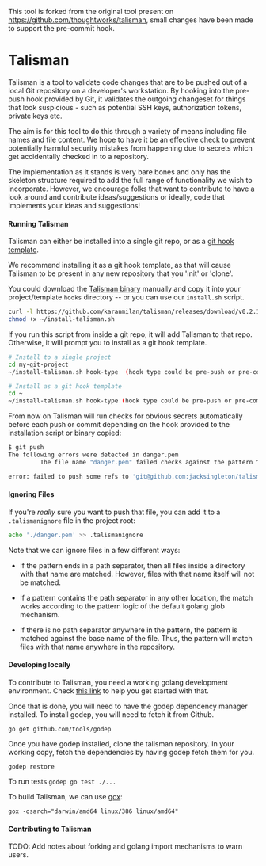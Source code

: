 This tool is forked from the original tool present on https://github.com/thoughtworks/talisman, small changes have been made to support the pre-commit hook.

# Talisman

Talisman is a tool to validate code changes that are to be pushed out
of a local Git repository on a developer's workstation. By hooking
into the pre-push hook provided by Git, it validates the outgoing
changeset for things that look suspicious - such as potential SSH
keys, authorization tokens, private keys etc.

The aim is for this tool to do this through a variety of means
including file names and file content. We hope to have it be an
effective check to prevent potentially harmful security mistakes from
happening due to secrets which get accidentally checked in to a
repository.

The implementation as it stands is very bare bones and only has the
skeleton structure required to add the full range of functionality we
wish to incorporate. However, we encourage folks that want to
contribute to have a look around and contribute ideas/suggestions or
ideally, code that implements your ideas and suggestions!

#### Running Talisman

Talisman can either be installed into a single git repo, or as a
[git hook template](https://git-scm.com/docs/git-init#_template_directory).

We recommend installing it as a git hook template, as that will cause
Talisman to be present in any new repository that you 'init' or
'clone'.

You could download the
[Talisman binary](https://github.com/karanmilan/talisman/releases)
manually and copy it into your project/template `hooks` directory --
or you can use our `install.sh` script.

```bash
curl -l https://github.com/karanmilan/talisman/releases/download/v0.2.1/install-talisman.sh > ~/install-talisman.sh
chmod +x ~/install-talisman.sh
```

If you run this script from inside a git repo, it will add Talisman to
that repo. Otherwise, it will prompt you to install as a git hook
template.

```bash
# Install to a single project
cd my-git-project
~/install-talisman.sh hook-type  (hook type could be pre-push or pre-commit)
```

```bash
# Install as a git hook template
cd ~
~/install-talisman.sh hook-type (hook type could be pre-push or pre-commit)
```

From now on Talisman will run checks for obvious secrets automatically before each push or commit depending on the hook provided to the installation script or binary copied:

```bash
$ git push
The following errors were detected in danger.pem
         The file name "danger.pem" failed checks against the pattern ^.+\.pem$

error: failed to push some refs to 'git@github.com:jacksingleton/talisman-demo.git'
```

#### Ignoring Files

If you're *really* sure you want to push that file, you can add it to
a `.talismanignore` file in the project root:

```bash
echo './danger.pem' >> .talismanignore
```

Note that we can ignore files in a few different ways:

* If the pattern ends in a path separator, then all files inside a
  directory with that name are matched. However, files with that name
  itself will not be matched.
  
* If a pattern contains the path separator in any other location, the
  match works according to the pattern logic of the default golang
  glob mechanism.
  
* If there is no path separator anywhere in the pattern, the pattern
  is matched against the base name of the file. Thus, the pattern will
  match files with that name anywhere in the repository.

#### Developing locally

To contribute to Talisman, you need a working golang development
environment. Check [this link](https://golang.org/doc/install) to help
you get started with that.

Once that is done, you will need to have the godep dependency manager
installed. To install godep, you will need to fetch it from Github.

```` go get github.com/tools/godep ````

Once you have godep installed, clone the talisman repository. In your
working copy, fetch the dependencies by having godep fetch them for
you.

```` godep restore ````

To run tests ```` godep go test ./...  ````

To build Talisman, we can use [gox](https://github.com/mitchellh/gox):

```` gox -osarch="darwin/amd64 linux/386 linux/amd64" ````

#### Contributing to Talisman

TODO: Add notes about forking and golang import mechanisms to warn
users.
